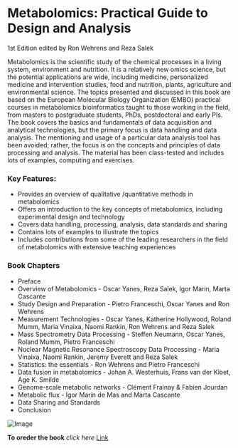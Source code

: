 # Metabolomics: Practical Guide to Design and Analysis
1st Edition edited by Ron Wehrens and Reza Salek

Metabolomics is the scientific study of the chemical processes in a living system, environment and nutrition. It is a relatively new omics science, but the potential applications are wide, including medicine, personalized medicine and intervention studies, food and nutrition, plants, agriculture and environmental science. The topics presented and discussed in this book are based on the European Molecular Biology Organization (EMBO) practical courses in metabolomics bioinformatics taught to those working in the field, from masters to postgraduate students, PhDs, postdoctoral and early PIs. The book covers the basics and fundamentals of data acquisition and analytical technologies, but the primary focus is data handling and data analysis. The mentioning and usage of a particular data analysis tool has been avoided; rather, the focus is on the concepts and principles of data processing and analysis. The material has been class-tested and includes lots of examples, computing and exercises.

### Key Features:

- Provides an overview of qualitative /quantitative methods in metabolomics
- Offers an introduction to the key concepts of metabolomics, including experimental design and technology
- Covers data handling, processing, analysis, data standards and sharing
- Contains lots of examples to illustrate the topics
- Includes contributions from some of the leading researchers in the field of metabolomics with extensive teaching experiences

### Book Chapters

- Preface
- Overview of Metabolomics - Oscar Yanes, Reza Salek, Igor Marin, Marta Cascante
- Study Design and Preparation - Pietro Franceschi, Oscar Yanes and Ron Wehrens
- Measurement Technologies - Oscar Yanes, Katherine Hollywood, Roland Mumm, Maria Vinaixa, Naomi Rankin, Ron Wehrens and Reza Salek
- Mass Spectrometry Data Processing - Steffen Neumann, Oscar Yanes, Roland Mumm, Pietro Franceschi
- Nuclear Magnetic Resonance Spectroscopy Data Processing - Maria Vinaixa, Naomi Rankin, Jeremy Everett and Reza Salek
- Statistics: the essentials - Ron Wehrens and Pietro Franceschi
- Data fusion in metabolomics - Johan A. Westerhuis, Frans van der Kloet, Age K. Smilde
- Genome-scale metabolic networks - Clément Frainay & Fabien Jourdan
- Metabolic flux - Igor Marín de Mas and Marta Cascante
- Data Sharing and Standards
- Conclusion

![Image](https://images.tandf.co.uk/common/jackets/amazon/978149872/9781498725262.jpg)

**To oreder the book** _click here_ [Link](https://www.crcpress.com/Metabolomics-Practical-Guide-to-Design-and-Analysis/Wehrens-Can/p/book/9781498725262)  
